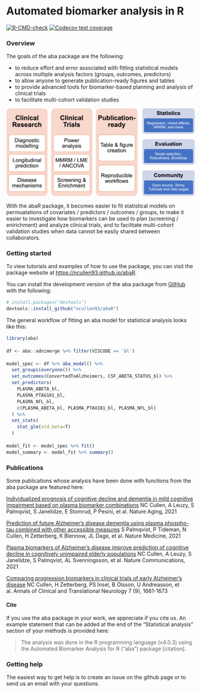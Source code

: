 
<!-- README.md is generated from README.Rmd. Please edit that file -->

# Automated biomarker analysis in R

<!-- badges: start -->

[![R-CMD-check](https://github.com/ncullen93/abaR/workflows/R-CMD-check/badge.svg)](https://github.com/ncullen93/abaR/actions)
[![Codecov test
coverage](https://codecov.io/gh/ncullen93/abaR/branch/main/graph/badge.svg)](https://app.codecov.io/gh/ncullen93/abaR?branch=main)
<!-- badges: end -->

### Overview

The goals of the aba package are the following:

-   to reduce effort and error associated with fitting statistical
    models across multiple analysis factors (groups, outcomes,
    predictors)
-   to allow anyone to generate publication-ready figures and tables
-   to provide advanced tools for biomarker-based planning and analysis
    of clinical trials
-   to facilitate multi-cohort validation studies

![overview image](man/figures/README-aba_overview.png)

With the abaR package, it becomes easier to fit statistical models on
permuatations of covariates / predictors / outcomes / groups, to make it
easier to investigate how biomarkers can be used to plan (screening /
enirichment) and analyze clinical trials, and to facilitate multi-cohort
validation studies when data cannot be easily shared between
collaborators.

### Getting started

To view tutorials and examples of how to use the package, you can visit
the package website at <https://ncullen93.github.io/abaR>.

You can install the development version of the aba package from
[GitHub](https://github.com/ncullen93/abaR) with the following:

``` r
# install.packages("devtools")
devtools::install_github("ncullen93/abaR")
```

The general workflow of fitting an aba model for statistical analysis
looks like this:

``` r
library(aba)

df <- aba::adnimerge %>% filter(VISCODE == 'bl')

model_spec <- df %>% aba_model() %>%
  set_groups(everyone()) %>%
  set_outcomes(ConvertedToAlzheimers, CSF_ABETA_STATUS_bl) %>%
  set_predictors(
    PLASMA_ABETA_bl,
    PLASMA_PTAU181_bl,
    PLASMA_NFL_bl,
    c(PLASMA_ABETA_bl, PLASMA_PTAU181_bl, PLASMA_NFL_bl)
  ) %>%
  set_stats(
    stat_glm(std.beta=T)
  )

model_fit <- model_spec %>% fit()
model_summary <- model_fit %>% summary()
```

### Publications

Some publications whose analysis have been done with functions from the
aba package are featured here:

[Individualized prognosis of cognitive decline and dementia in mild
cognitive impairment based on plasma biomarker
combinations](https://www.nature.com/articles/s43587-020-00003-5) NC
Cullen, A Leuzy, S Palmqvist, S Janelidze, E Stomrud, P Pesini, et
al. Nature Aging, 2021

[Prediction of future Alzheimer’s disease dementia using plasma
phospho-tau combined with other accessible
measures](https://www.nature.com/articles/s41591-021-01348-z) S
Palmqvist, P Tideman, N Cullen, H Zetterberg, K Blennow, JL Dage, et
al. Nature Medicine, 2021

[Plasma biomarkers of Alzheimer’s disease improve prediction of
cognitive decline in cognitively unimpaired elderly
populations](https://www.nature.com/articles/s41467-021-23746-0) NC
Cullen, A Leuzy, S Janelidze, S Palmqvist, AL Svenningsson, et
al. Nature Communications, 2021

[Comparing progression biomarkers in clinical trials of early
Alzheimer’s
disease](https://onlinelibrary.wiley.com/doi/full/10.1002/acn3.51158) NC
Cullen, H Zetterberg, PS Insel, B Olsson, U Andreasson, et al. Annals of
Clinical and Translational Neurology 7 (9), 1661-1673

#### Cite

If you use the aba package in your work, we appreciate if you cite us.
An example statement that can be added at the end of the “Statistical
analysis” section of your methods is provided here:

> The analysis was done in the R programming language (v4.0.3) using the
> Automated Biomarker Analysis for R (“aba”) package \[citation\].

### Getting help

The easiest way to get help is to create an issue on the github page or
to send us an email with your questions.

